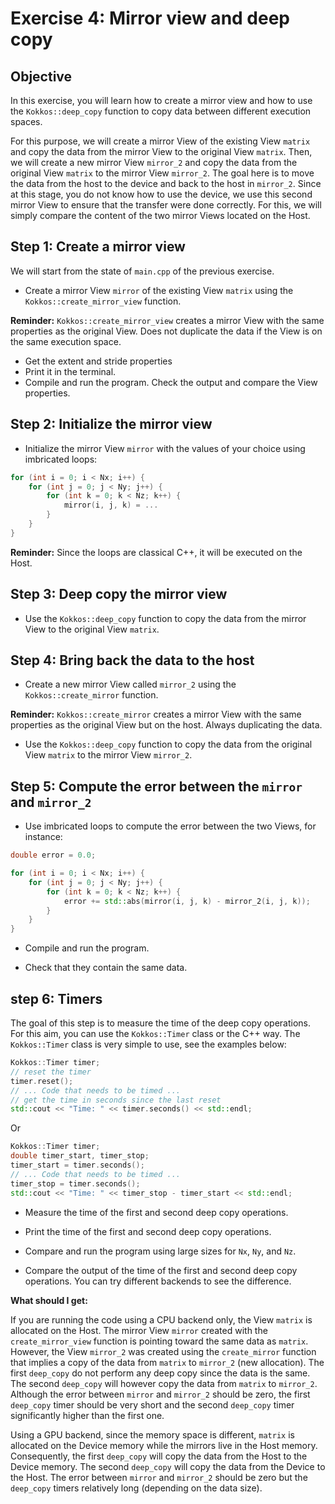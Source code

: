 # Exercise 4: Mirror view and deep copy

## Objective

In this exercise, you will learn how to create a mirror view and how to use the `Kokkos::deep_copy` function to copy data between different execution spaces.

For this purpose, we will create a mirror View of the existing View `matrix` and copy the data from the mirror View to the original View `matrix`.
Then, we will create a new mirror View `mirror_2` and copy the data from the original View `matrix` to the mirror View `mirror_2`.
The goal here is to move the data from the host to the device and back to the host in `mirror_2`.
Since at this stage, you do not know how to use the device, we use this second mirror View to ensure that the transfer were done correctly.
For this, we will simply compare the content of the two mirror Views located on the Host.

## Step 1: Create a mirror view

We will start from the state of `main.cpp` of the previous exercise.

- Create a mirror View `mirror` of the existing View `matrix` using the `Kokkos::create_mirror_view` function.

**Reminder:** `Kokkos::create_mirror_view` creates a mirror View with the same properties as the original View. Does not duplicate the data if the View is on the same execution space.

- Get the extent and stride properties
- Print it in the terminal.
- Compile and run the program. Check the output and compare the View properties.

## Step 2: Initialize the mirror view

- Initialize the mirror View `mirror` with the values of your choice using imbricated loops:
    
```cpp
for (int i = 0; i < Nx; i++) {
    for (int j = 0; j < Ny; j++) {
        for (int k = 0; k < Nz; k++) {
            mirror(i, j, k) = ...
        }
    }
}
```

**Reminder:** Since the loops are classical C++, it will be executed on the Host.

## Step 3: Deep copy the mirror view

- Use the `Kokkos::deep_copy` function to copy the data from the mirror View to the original View `matrix`.

## Step 4: Bring back the data to the host

- Create a new mirror View called `mirror_2` using the `Kokkos::create_mirror` function.

**Reminder:** `Kokkos::create_mirror` creates a mirror View with the same properties as the original View but on the host. Always duplicating the data.

- Use the `Kokkos::deep_copy` function to copy the data from the original View `matrix` to the mirror View `mirror_2`.

## Step 5: Compute the error between the `mirror` and `mirror_2`

- Use imbricated loops to compute the error between the two Views, for instance:

```cpp
double error = 0.0;

for (int i = 0; i < Nx; i++) {
    for (int j = 0; j < Ny; j++) {
        for (int k = 0; k < Nz; k++) {
            error += std::abs(mirror(i, j, k) - mirror_2(i, j, k));
        }
    }
}
```

- Compile and run the program.

- Check that they contain the same data.

## step 6: Timers

The goal of this step is to measure the time of the deep copy operations. For this aim, you can use the `Kokkos::Timer` class or the C++ way.
The `Kokkos::Timer` class is very simple to use, see the examples below:

```cpp
Kokkos::Timer timer;
// reset the timer
timer.reset();
// ... Code that needs to be timed ...
// get the time in seconds since the last reset
std::cout << "Time: " << timer.seconds() << std::endl;
```
Or
```cpp
Kokkos::Timer timer;
double timer_start, timer_stop;
timer_start = timer.seconds();
// ... Code that needs to be timed ...
timer_stop = timer.seconds();
std::cout << "Time: " << timer_stop - timer_start << std::endl;
```

- Measure the time of the first and second deep copy operations.

- Print the time of the first and second deep copy operations.

- Compare and run the program using large sizes for `Nx`, `Ny`, and `Nz`.

- Compare the output of the time of the first and second deep copy operations. You can try different backends to see the difference.

**What should I get:**

If you are running the code using a CPU backend only, the View `matrix` is allocated on the Host. The mirror View `mirror` created with the `create_mirror_view` function is pointing toward the same data as `matrix`. However, the View `mirror_2` was created using the `create_mirror` function that implies a copy of the data from `matrix` to `mirror_2` (new allocation).
The  first `deep_copy` do not perform any deep copy since the data is the same.
The second `deep_copy` will however copy the data from `matrix` to `mirror_2`.
Although the error between `mirror` and `mirror_2` should be zero, the first `deep_copy` timer should be very short and the second `deep_copy` timer significantly higher than the first one.

Using a GPU backend, since the memory space is different, `matrix` is allocated on the Device memory while the mirrors live in the Host memory. Consequently, the first `deep_copy` will copy the data from the Host to the Device memory. The second `deep_copy` will copy the data from the Device to the Host. The error between `mirror` and `mirror_2` should be zero but the `deep_copy` timers relatively long (depending on the data size).
